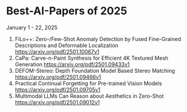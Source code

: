 # Best-AI-Papers of 2025

January 1 - 22, 2025

1. FiLo++: Zero-/Few-Shot Anomaly Detection by Fused Fine-Grained Descriptions and Deformable Localization  https://arxiv.org/pdf/2501.10067v1
2. CaPa: Carve-n-Paint Synthesis for Efficient 4K Textured Mesh Generation https://arxiv.org/pdf/2501.09433v1
3. DEFOM-Stereo: Depth Foundation Model Based Stereo Matching https://arxiv.org/pdf/2501.09466v1
4. Practical Continual Forgetting for Pre-trained Vision Models https://arxiv.org/pdf/2501.09705v1
5. Multimodal LLMs Can Reason about Aesthetics in Zero-Shot https://arxiv.org/pdf/2501.09012v1




